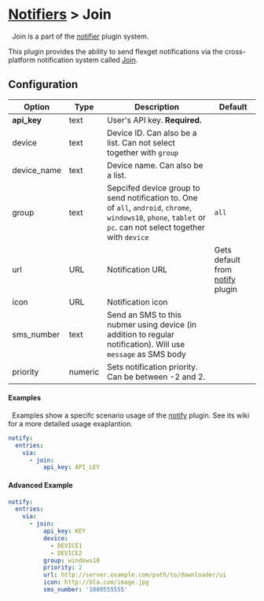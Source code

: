 # [Notifiers](/Plugins/Notifiers) > Join
<div class="alert alert-success" role="info">
  
  <span class="glyphicon glyphicon glyphicon-cog"></span>
  &nbsp; Join is a part of the [notifier](/Plugins/Notifiers) plugin system.
</div>



This plugin provides the ability to send flexget notifications via the cross-platform notification system called [Join](https://joaoapps.com/join/).

## Configuration

| Option |Type|  Description | Default |
| --- | ---| --- |---|
| **api_key**| text| User's API key. **Required.**| 
| device| text| Device ID. Can also be a list. Can not select together with `group`|
| device_name| text| Device name. Can also be a list. |
|group|text|Sepcifed device group to send notification to. One of `all`, `android`, `chrome`, `windows10`, `phone`, `tablet` or `pc`. can not select together with `device`|`all`
|url|URL|Notification URL | Gets default from [notify](/Plugins/Notifiers/notify) plugin
|icon|URL|Notification icon
|sms_number|text|Send an SMS to this nubmer using device (in addition to regular notification). Will use `message` as SMS body
|priority|numeric|Sets notification priority. Can be between -2 and 2.


#### Examples
<div class="alert alert-warning" role="info">
  
  <span class="glyphicon glyphicon glyphicon-cog"></span>
  &nbsp; Examples show a specifc scenario usage of the [notify](/Plugins/notify) plugin. See its wiki for a more detailed usage exaplantion.
</div>

```yaml
notify:
  entries:
    via:
      - join:
          api_key: API_LEY
```


#### Advanced Example
```yaml
notify:
  entries:
    via:
      - join:
          api_key: KEY
          device: 
            - DEVICE1
            - DEVICE2
          group: windows10
          priority: 2
          url: http://server.example.com/path/to/downloader/ui
          icon: http://bla.com/image.jpg
          sms_number: '1800555555'
```
